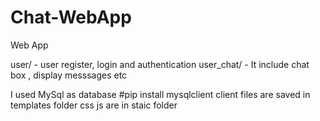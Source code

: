 # Chat-WebApp
Web App

user/ - user register, login and authentication
user_chat/ - It include chat box , display messsages etc

I used MySql as database
#pip install mysqlclient
client files are saved in templates folder
css js are in staic folder


